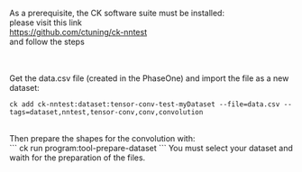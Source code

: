 As a prerequisite, the CK software suite must be installed:
<br/>
please visit this link 
<br/>
https://github.com/ctuning/ck-nntest 
<br/>
and follow the steps

<br/><br/>
Get the data.csv file (created in the PhaseOne) and import the file as a new dataset:<br/>

```
ck add ck-nntest:dataset:tensor-conv-test-myDataset --file=data.csv --tags=dataset,nntest,tensor-conv,conv,convolution
```
<br/>
Then prepare the shapes for the convolution with:
<br/>
```
ck run program:tool-prepare-dataset
```
You must select your dataset and waith for the preparation of the files.
<br/>


